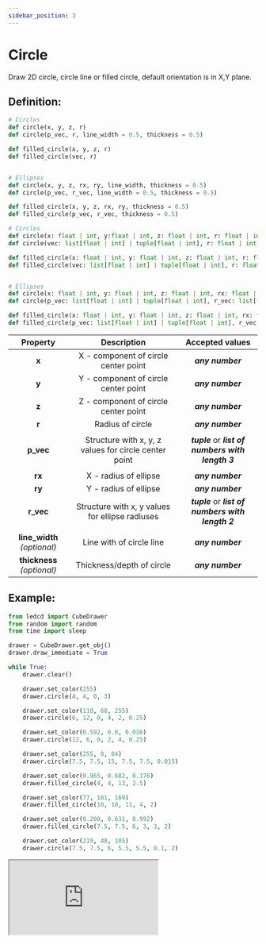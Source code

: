 ```yaml
---
sidebar_position: 3
---
```


# Circle

Draw 2D circle, circle line or filled circle, default orientation is in X,Y plane.

## Definition:

```python title="Simplified definition"
# Circles
def circle(x, y, z, r)
def circle(p_vec, r, line_width = 0.5, thickness = 0.5)

def filled_circle(x, y, z, r)
def filled_circle(vec, r)


# Ellipses
def circle(x, y, z, rx, ry, line_width, thickness = 0.5)
def circle(p_vec, r_vec, line_width = 0.5, thickness = 0.5)

def filled_circle(x, y, z, rx, ry, thickness = 0.5)
def filled_circle(p_vec, r_vec, thickness = 0.5)
```

```python title="Complete definition"
# Circles
def circle(x: float | int, y:float | int, z: float | int, r: float | int) -> None
def circle(vec: list[float | int] | tuple[float | int], r: float | int, line_width = 0.5: float | int, thickness = 0.5: float | int) -> None

def filled_circle(x: float | int, y: float | int, z: float | int, r: float | int) -> None
def filled_circle(vec: list[float | int] | tuple[float | int], r: float | int) -> None


# Ellipses
def circle(x: float | int, y: float | int, z: float | int, rx: float | int, ry: float | int, line_width: float | int, thickness = 0.5: float | int) -> None
def circle(p_vec: list[float | int] | tuple[float | int], r_vec: list[float | int] | tuple[float | int], line_width = 0.5: float | int, thickness = 0.5: float | int) -> None

def filled_circle(x: float | int, y: float | int, z: float | int, rx: float | int, ry: float | int, thickness = 0.5: float | int) -> None
def filled_circle(p_vec: list[float | int] | tuple[float | int], r_vec: list[float | int] | tuple[float | int], thickness = 0.5: float | int) -> None
```

|          Property           |                      Description                      |                  Accepted values                   |
| :-------------------------: | :---------------------------------------------------: | :------------------------------------------------: |
|            **x**            |         X - component of circle center point          |                  _**any number**_                  |
|            **y**            |         Y - component of circle center point          |                  _**any number**_                  |
|            **z**            |         Z - component of circle center point          |                  _**any number**_                  |
|            **r**            |                   Radius of circle                    |                  _**any number**_                  |
|                             |                                                       |                                                    |
|          **p_vec**          | Structure with x, y, z values for circle center point | _**tuple**_ or _**list of numbers with length 3**_ |
|                             |                                                       |                                                    |
|           **rx**            |                 X - radius of ellipse                 |                  _**any number**_                  |
|           **ry**            |                 Y - radius of ellipse                 |                  _**any number**_                  |
|          **r_vec**          |    Structure with x, y values for ellipse radiuses    | _**tuple**_ or _**list of numbers with length 2**_ |
|                             |                                                       |                                                    |
| **line_width** _(optional)_ |               Line with of circle line                |                  _**any number**_                  |
| **thickness** _(optional)_  |               Thickness/depth of circle               |                  _**any number**_                  |

## Example:

<div id="code_block_hidden" hidden></div>

```python
from ledcd import CubeDrawer
from random import random
from time import sleep

drawer = CubeDrawer.get_obj()
drawer.draw_immediate = True

while True:
    drawer.clear()

    drawer.set_color(255)
    drawer.circle(4, 4, 0, 3)

    drawer.set_color(110, 68, 255)
    drawer.circle(6, 12, 0, 4, 2, 0.25)

    drawer.set_color(0.592, 0.8, 0.016)
    drawer.circle(12, 6, 0, 2, 4, 0.25)

    drawer.set_color(255, 0, 84)
    drawer.circle(7.5, 7.5, 15, 7.5, 7.5, 0.015)

    drawer.set_color(0.965, 0.682, 0.176)
    drawer.filled_circle(4, 4, 13, 2.5)

    drawer.set_color(77, 161, 169)
    drawer.filled_circle(10, 10, 11, 4, 2)

    drawer.set_color(0.200, 0.631, 0.992)
    drawer.filled_circle(7.5, 7.5, 6, 3, 3, 2)

    drawer.set_color(219, 48, 105)
    drawer.circle(7.5, 7.5, 6, 5.5, 5.5, 0.1, 2)
```

<script>
  let _ = () => {
    (() => {
      document["cur_state"] = -1;

      document["ind_line_map"] = new Object();
      document.ind_line_map[0] = 8;
      document.ind_line_map[1] = 10;
      document.ind_line_map[2] = 11;
      document.ind_line_map[3] = 13;
      document.ind_line_map[4] = 14;
      document.ind_line_map[5] = 16;
      document.ind_line_map[6] = 17;
      document.ind_line_map[7] = 19;
      document.ind_line_map[8] = 20;
      document.ind_line_map[9] = 22;
      document.ind_line_map[10] = 23;
      document.ind_line_map[11] = 25;
      document.ind_line_map[12] = 26;
      document.ind_line_map[13] = 28;
      document.ind_line_map[14] = 29;
      document.ind_line_map[15] = 31;
      document.ind_line_map[16] = 32;

      window.addEventListener("message", function (e) {
          if (e.data == document.cur_state || e.data < 0)
            return;
          
          const tmp = document.querySelectorAll("#code_block_hidden ~ div .token-line")[document.ind_line_map[document.cur_state]];
          if (tmp)
            if (tmp.classList.contains("active_code_line"))
              tmp.classList.remove("active_code_line")

          document.cur_state = e.data;
          const tmp1 = document.querySelectorAll("#code_block_hidden ~ div .token-line")[document.ind_line_map[document.cur_state]];
          if (tmp1)
            tmp1.classList.add("active_code_line")
          
      }, false);


    })()
  }
</script>

<iframe src="http://127.0.0.1:5500/public/examples/circle/index.html">
  <p>Your browser does not support iframes.</p>
</iframe>
